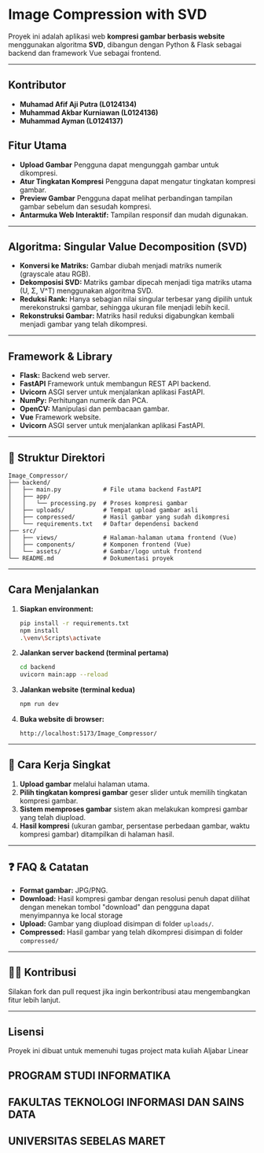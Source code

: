 # Image Compression with SVD

Proyek ini adalah aplikasi web **kompresi gambar  berbasis  website** menggunakan algoritma **SVD**, dibangun dengan Python & Flask sebagai backend  dan  framework Vue sebagai frontend.

---

## Kontributor
- **Muhamad Afif Aji Putra (L0124134)**
- **Muhammad Akbar Kurniawan (L0124136)**
- **Muhammad Ayman (L0124137)**

##  Fitur Utama

- **Upload Gambar** Pengguna dapat mengunggah gambar untuk dikompresi.
- **Atur Tingkatan Kompresi** Pengguna dapat mengatur tingkatan kompresi gambar.
- **Preview Gambar** Pengguna dapat melihat perbandingan tampilan gambar sebelum dan sesudah kompresi.
- **Antarmuka Web Interaktif:** Tampilan responsif dan mudah digunakan.

---

##  Algoritma: Singular Value Decomposition (SVD)

- **Konversi ke Matriks:** Gambar diubah menjadi matriks numerik (grayscale atau RGB).
- **Dekomposisi SVD:** Matriks gambar dipecah menjadi tiga matriks utama (U, Σ, V^T) menggunakan algoritma SVD.
- **Reduksi Rank:** Hanya sebagian nilai singular terbesar yang dipilih untuk merekonstruksi gambar, sehingga ukuran file menjadi lebih kecil.
- **Rekonstruksi Gambar:** Matriks hasil reduksi digabungkan kembali menjadi gambar yang telah dikompresi.

---

##  Framework & Library

- **Flask:** Backend web server.
- **FastAPI** Framework  untuk membangun REST API backend.
- **Uvicorn** ASGI server untuk menjalankan aplikasi FastAPI.
- **NumPy:** Perhitungan numerik dan PCA.
- **OpenCV:** Manipulasi dan pembacaan gambar.
- **Vue** Framework website.
- **Uvicorn** ASGI server untuk menjalankan aplikasi FastAPI.
---

## 📁 Struktur Direktori

```
Image_Compressor/
├── backend/
│   ├── main.py            # File utama backend FastAPI
│   ├── app/
│   │   └── processing.py  # Proses kompresi gambar
│   ├── uploads/           # Tempat upload gambar asli
│   ├── compressed/        # Hasil gambar yang sudah dikompresi
│   └── requirements.txt   # Daftar dependensi backend
├── src/
│   ├── views/             # Halaman-halaman utama frontend (Vue)
│   ├── components/        # Komponen frontend (Vue)
│   └── assets/            # Gambar/logo untuk frontend
└── README.md              # Dokumentasi proyek
```

---

##  Cara Menjalankan

1. **Siapkan environment:**
   ```bash
   pip install -r requirements.txt
   npm install
   .\venv\Scripts\activate
   ```

2. **Jalankan server backend (terminal pertama)**
   ```bash
   cd backend
   uvicorn main:app --reload
   ```

3. **Jalankan website (terminal kedua)**
   ```bash
   npm run dev
   ```

4. **Buka website di browser:**
   ```
   http://localhost:5173/Image_Compressor/
   ```

---

## 📸 Cara Kerja Singkat

1. **Upload gambar** melalui halaman utama.
2. **Pilih tingkatan kompresi gambar** geser slider untuk memilih tingkatan kompresi gambar.
3. **Sistem memproses gambar** sistem akan melakukan kompresi gambar yang telah diupload.
4. **Hasil kompresi** (ukuran gambar, persentase perbedaan gambar, waktu kompresi gambar) ditampilkan di halaman hasil.


---

## ❓ FAQ & Catatan

- **Format gambar:** JPG/PNG.
- **Download:** Hasil kompresi gambar dengan resolusi penuh dapat dilihat  dengan menekan tombol "download" dan pengguna dapat menyimpannya ke local storage
- **Upload:** Gambar yang diupload disimpan di folder `uploads/`.
- **Compressed:** Hasil gambar yang telah dikompresi disimpan di folder `compressed/`


---

## 👨‍💻 Kontribusi

Silakan fork dan pull request jika ingin berkontribusi atau mengembangkan fitur lebih lanjut.

---

## Lisensi

Proyek ini dibuat untuk memenuhi tugas project mata kuliah Aljabar Linear

## PROGRAM STUDI INFORMATIKA
## FAKULTAS TEKNOLOGI INFORMASI DAN SAINS DATA
## UNIVERSITAS SEBELAS MARET
